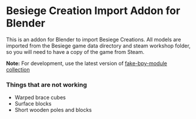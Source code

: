 # Besiege Creation Import Addon for Blender

This is an addon for Blender to import Besiege Creations. All models are imported from the Besiege game data directory and steam workshop folder, so you will need to have a copy of the game from Steam.

**Note:** For development, use the latest version of [fake-bpy-module collection](https://github.com/nutti/fake-bpy-module) 

### Things that are not working
- Warped brace cubes
- Surface blocks
- Short wooden poles and blocks